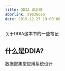 ```yaml
---
title: DDIA 读后感
abbrlink: d9036ca6
date: 2019-12-27 19:00:00
---
```

关于DDIA这本书的一些笔记

## 什么是DDIA?

数据密集型应用系统设计
